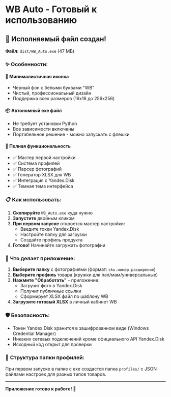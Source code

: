 # WB Auto - Готовый к использованию

## 🚀 Исполняемый файл создан!

**Файл:** `dist/WB_Auto.exe` (47 МБ)

### ✨ Особенности:

#### 🎨 **Минималистичная иконка**
- Черный фон с белыми буквами "WB"
- Чистый, профессиональный дизайн
- Поддержка всех размеров (16x16 до 256x256)

#### 📦 **Автономный exe файл**
- Не требует установки Python
- Все зависимости включены
- Портабельное решение - можно запускать с флешки

#### 🔧 **Полная функциональность**
- ✅ Мастер первой настройки
- ✅ Система профилей
- ✅ Парсер фотографий
- ✅ Генератор XLSX для WB
- ✅ Интеграция с Yandex.Disk
- ✅ Темная тема интерфейса

### 📋 **Как использовать:**

1. **Скопируйте** `WB_Auto.exe` куда нужно
2. **Запустите** двойным кликом
3. **При первом запуске** откроется мастер настройки:
   - Введите токен Yandex.Disk
   - Настройте папку для загрузки
   - Создайте профиль продукта
4. **Готово!** Начинайте загружать фотографии

### 🎯 **Что делает приложение:**

1. **Выберите папку** с фотографиями (формат: `sku.номер.расширение`)
2. **Выберите профиль** товара (кружки для пап/мам/универсальные)
3. **Нажмите "Обработать"** - приложение:
   - Загрузит фото в Yandex.Disk
   - Получит публичные ссылки
   - Сформирует XLSX файл по шаблону WB
4. **Загрузите готовый XLSX** в личный кабинет WB

### 🛡️ **Безопасность:**
- Токен Yandex.Disk хранится в зашифрованном виде (Windows Credential Manager)
- Никаких сетевых подключений кроме официального API Yandex.Disk
- Исходный код открыт для проверки

### 📁 **Структура папки профилей:**
При первом запуске в папке с exe создастся папка `profiles/` с JSON файлами настроек для разных типов товаров.

---

**Приложение готово к работе! 🎉**
